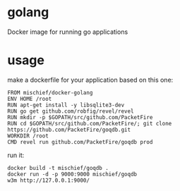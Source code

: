 golang
======

Docker image for running go applications

usage
=====

make a dockerfile for your application based on this one:

```
FROM mischief/docker-golang
ENV HOME /root
RUN apt-get install -y libsqlite3-dev 
RUN go get github.com/robfig/revel/revel
RUN mkdir -p $GOPATH/src/github.com/PacketFire
RUN cd $GOPATH/src/github.com/PacketFire/; git clone https://github.com/PacketFire/goqdb.git
WORKDIR /root
CMD revel run github.com/PacketFire/goqdb prod
```

run it:

```
docker build -t mischief/goqdb .
docker run -d -p 9000:9000 mischief/goqdb
w3m http://127.0.0.1:9000/
```
